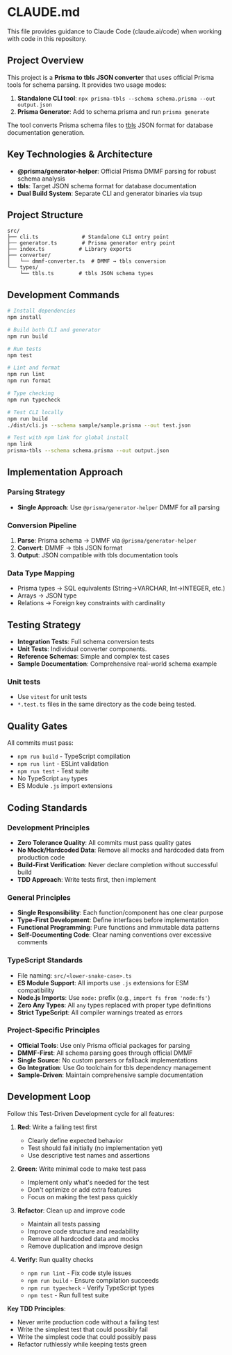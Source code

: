 # CLAUDE.md

This file provides guidance to Claude Code (claude.ai/code) when working with code in this repository.

## Project Overview

This project is a **Prisma to tbls JSON converter** that uses official Prisma tools for schema parsing. It provides two usage modes:
1. **Standalone CLI tool**: `npx prisma-tbls --schema schema.prisma --out output.json`
2. **Prisma Generator**: Add to schema.prisma and run `prisma generate`

The tool converts Prisma schema files to [tbls](https://github.com/k1LoW/tbls) JSON format for database documentation generation.

## Key Technologies & Architecture

- **@prisma/generator-helper**: Official Prisma DMMF parsing for robust schema analysis
- **tbls**: Target JSON schema format for database documentation
- **Dual Build System**: Separate CLI and generator binaries via tsup

## Project Structure

```
src/
├── cli.ts              # Standalone CLI entry point
├── generator.ts        # Prisma generator entry point  
├── index.ts           # Library exports
├── converter/
│   └── dmmf-converter.ts  # DMMF → tbls conversion
└── types/
    └── tbls.ts        # tbls JSON schema types
```

## Development Commands

```bash
# Install dependencies
npm install

# Build both CLI and generator
npm run build

# Run tests
npm test

# Lint and format
npm run lint
npm run format

# Type checking
npm run typecheck

# Test CLI locally
npm run build
./dist/cli.js --schema sample/sample.prisma --out test.json

# Test with npm link for global install
npm link
prisma-tbls --schema schema.prisma --out output.json
```

## Implementation Approach

### Parsing Strategy
- **Single Approach**: Use `@prisma/generator-helper` DMMF for all parsing

### Conversion Pipeline
1. **Parse**: Prisma schema → DMMF via `@prisma/generator-helper`
2. **Convert**: DMMF → tbls JSON format
3. **Output**: JSON compatible with tbls documentation tools

### Data Type Mapping
- Prisma types → SQL equivalents (String→VARCHAR, Int→INTEGER, etc.)
- Arrays → JSON type
- Relations → Foreign key constraints with cardinality

## Testing Strategy

- **Integration Tests**: Full schema conversion tests
- **Unit Tests**: Individual converter components.
- **Reference Schemas**: Simple and complex test cases
- **Sample Documentation**: Comprehensive real-world schema example

### Unit tests
- Use `vitest` for unit tests
- `*.test.ts` files in the same directory as the code being tested.

## Quality Gates

All commits must pass:
- `npm run build` - TypeScript compilation
- `npm run lint` - ESLint validation  
- `npm run test` - Test suite
- No TypeScript `any` types
- ES Module `.js` import extensions

## Coding Standards

### Development Principles
- **Zero Tolerance Quality**: All commits must pass quality gates
- **No Mock/Hardcoded Data**: Remove all mocks and hardcoded data from production code
- **Build-First Verification**: Never declare completion without successful build
- **TDD Approach**: Write tests first, then implement

### General Principles
- **Single Responsibility**: Each function/component has one clear purpose
- **Type-First Development**: Define interfaces before implementation
- **Functional Programming**: Pure functions and immutable data patterns
- **Self-Documenting Code**: Clear naming conventions over excessive comments

### TypeScript Standards
- File naming: `src/<lower-snake-case>.ts`
- **ES Module Support**: All imports use `.js` extensions for ESM compatibility
- **Node.js Imports**: Use `node:` prefix (e.g., `import fs from 'node:fs'`)
- **Zero Any Types**: All `any` types replaced with proper type definitions
- **Strict TypeScript**: All compiler warnings treated as errors

### Project-Specific Principles
- **Official Tools**: Use only Prisma official packages for parsing
- **DMMF-First**: All schema parsing goes through official DMMF
- **Single Source**: No custom parsers or fallback implementations
- **Go Integration**: Use Go toolchain for tbls dependency management
- **Sample-Driven**: Maintain comprehensive sample documentation

## Development Loop

Follow this Test-Driven Development cycle for all features:

1. **Red**: Write a failing test first
   - Clearly define expected behavior
   - Test should fail initially (no implementation yet)
   - Use descriptive test names and assertions

2. **Green**: Write minimal code to make test pass
   - Implement only what's needed for the test
   - Don't optimize or add extra features
   - Focus on making the test pass quickly

3. **Refactor**: Clean up and improve code
   - Maintain all tests passing
   - Improve code structure and readability
   - Remove all hardcoded data and mocks
   - Remove duplication and improve design

4. **Verify**: Run quality checks
   - `npm run lint` - Fix code style issues
   - `npm run build` - Ensure compilation succeeds
   - `npm run typecheck` - Verify TypeScript types
   - `npm test` - Run full test suite

**Key TDD Principles**:
- Never write production code without a failing test
- Write the simplest test that could possibly fail
- Write the simplest code that could possibly pass
- Refactor ruthlessly while keeping tests green